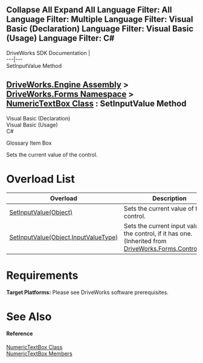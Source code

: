        

 Collapse All Expand All  Language Filter: All  Language Filter: Multiple  Language Filter: Visual Basic (Declaration) Language Filter: Visual Basic (Usage) Language Filter: C#  
---  
DriveWorks SDK Documentation  |   
---|---  
SetInputValue Method   
  
[DriveWorks.Engine Assembly](topic2156.md) > [DriveWorks.Forms Namespace](topic7266.md) > [NumericTextBox Class](topic8474.md) : SetInputValue Method  
---  
  
Visual Basic (Declaration)    
Visual Basic (Usage)    
C# 

Glossary Item Box

Sets the current value of the control. 

# Overload List

Overload| Description  
---|---  
[SetInputValue(Object)](topic8487.md)| Sets the current value of the control.   
[SetInputValue(Object,InputValueType)](topic7722.md)| Sets the current input value of the control, if it has one. (Inherited from [DriveWorks.Forms.ControlBase](topic7698.md))  
  
# Requirements

**Target Platforms:** Please see DriveWorks software prerequisites.

# See Also

#### Reference

[NumericTextBox Class](topic8474.md)   
[NumericTextBox Members](topic8475.md)


